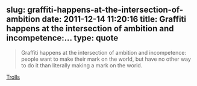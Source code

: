 slug: graffiti-happens-at-the-intersection-of-ambition
date: 2011-12-14 11:20:16
title: Graffiti happens at the intersection of ambition and incompetence:...
type: quote
---

> Graffiti happens at the intersection of ambition and incompetence: people want to make their mark on the world, but have no other way to do it than literally making a mark on the world.

[Trolls](http://www.paulgraham.com/trolls.html)
